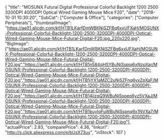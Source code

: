 {
	"title": "MOSUNX Futural Digital Professional Colorful Backlight 1200 2500 3200DPI 4000DPI Optical Wired Gaming Mouse Mice F20",
	"date": "2018-10-31 10:30:20",
	"SubCat": ["Computer & Office"],
	"categories": ["Computer Peripherals"],
	"thumbnailImage": "https://ae01.alicdn.com/kf/HTB1LKarfDmWBKNjSZFBq6xxUFXaH/MOSUNX-Professional-Colorful-Backlight-1200-2500-3200DPI-4000DPI-Optical-Wired-Gaming-Mouse-Mice-Futural-Digital-F20.jpg_220x220.jpg",
	"BigImage": ["https://ae01.alicdn.com/kf/HTB1LKarfDmWBKNjSZFBq6xxUFXaH/MOSUNX-Professional-Colorful-Backlight-1200-2500-3200DPI-4000DPI-Optical-Wired-Gaming-Mouse-Mice-Futural-Digital-F20.jpg","https://ae01.alicdn.com/kf/HTB1n584qHSYBuNjSspiq6xNzpXar/MOSUNX-Professional-Colorful-Backlight-1200-2500-3200DPI-4000DPI-Optical-Wired-Gaming-Mouse-Mice-Futural-Digital-F20.jpg","https://ae01.alicdn.com/kf/HTB1jYX1aMZC2uNjSZFnq6yxZpXaF/MOSUNX-Professional-Colorful-Backlight-1200-2500-3200DPI-4000DPI-Optical-Wired-Gaming-Mouse-Mice-Futural-Digital-F20.jpg","https://ae01.alicdn.com/kf/HTB14jizqQ9WBuNjSspeq6yz5VXaJ/MOSUNX-Professional-Colorful-Backlight-1200-2500-3200DPI-4000DPI-Optical-Wired-Gaming-Mouse-Mice-Futural-Digital-F20.jpg","https://ae01.alicdn.com/kf/HTB1buyIqFuWBuNjSspnq6x1NVXa7/MOSUNX-Professional-Colorful-Backlight-1200-2500-3200DPI-4000DPI-Optical-Wired-Gaming-Mouse-Mice-Futural-Digital-F20.jpg"],
	"actualPrice": 2.83,
	"comparePrice": 4.36,
	"linkurl": "http://s.click.aliexpress.com/e/bUsX73uy",
	"inStock": 107
}
